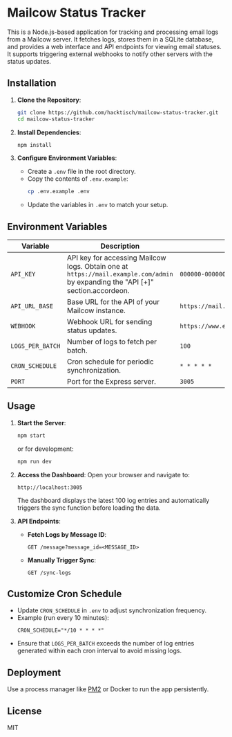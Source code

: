 # Mailcow Status Tracker

This is a Node.js-based application for tracking and processing email logs from a Mailcow server. It fetches logs, stores them in a SQLite database, and provides a web interface and API endpoints for viewing email statuses. It supports triggering external webhooks to notify other servers with the status updates.

## Installation

1. **Clone the Repository**:
   ```bash
   git clone https://github.com/hacktisch/mailcow-status-tracker.git
   cd mailcow-status-tracker
   ```

2. **Install Dependencies**:
   ```bash
   npm install
   ```

3. **Configure Environment Variables**:
   - Create a `.env` file in the root directory.
   - Copy the contents of `.env.example`:
     ```bash
     cp .env.example .env
     ```
   - Update the variables in `.env` to match your setup.

## Environment Variables

| Variable         | Description                                                   | Example Value                                    |
|-------------------|---------------------------------------------------------------|-------------------------------------------------|
| `API_KEY`        | API key for accessing Mailcow logs. Obtain one at `https://mail.example.com/admin` by expanding the "API [+]" section.accordeon.                         | `000000-000000-000000-000000-000000`            |
| `API_URL_BASE`   | Base URL for the API of your Mailcow instance.                            | `https://mail.example.com/api/v1/get/logs/postfix` |
| `WEBHOOK`        | Webhook URL for sending status updates.                      | `https://www.example.com/mail-webhook`          |
| `LOGS_PER_BATCH` | Number of logs to fetch per batch.                           | `100`                                           |
| `CRON_SCHEDULE`  | Cron schedule for periodic synchronization.                  | `* * * * *`                                     |
| `PORT`           | Port for the Express server.                                 | `3005`                                          |

## Usage

1. **Start the Server**:
   ```bash
   npm start
   ```
   or for development:
   ```bash
   npm run dev
   ```

2. **Access the Dashboard**:
   Open your browser and navigate to:
   ```
   http://localhost:3005
   ```
   The dashboard displays the latest 100 log entries and automatically triggers the sync function before loading the data.

3. **API Endpoints**:
   - **Fetch Logs by Message ID**:
     ```http
     GET /message?message_id=<MESSAGE_ID>
     ```

   - **Manually Trigger Sync**:
     ```http
     GET /sync-logs
     ```

## Customize Cron Schedule
   - Update `CRON_SCHEDULE` in `.env` to adjust synchronization frequency.
   - Example (run every 10 minutes):
     ```plaintext
     CRON_SCHEDULE="*/10 * * * *"
     ```
   - Ensure that `LOGS_PER_BATCH` exceeds the number of log entries generated within each cron interval to avoid missing logs.

## Deployment

Use a process manager like [PM2](https://pm2.keymetrics.io/) or Docker to run the app persistently.

## License

MIT